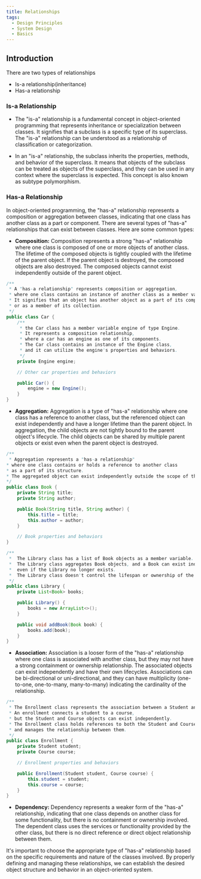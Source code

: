 ```yaml
---
title: Relationships
tags:
  - Design Principles
  - System Design
  - Basics
---
```


## Introduction

There are two types of relationships

- Is-a relationship(inheritance)
- Has-a relationship

### Is-a Relationship

- The "is-a" relationship is a fundamental concept in object-oriented programming that represents inheritance or specialization between classes. It signifies that a subclass is a specific type of its superclass. The "is-a" relationship can be understood as a relationship of classification or categorization.

- In an "is-a" relationship, the subclass inherits the properties, methods, and behavior of the superclass. It means that objects of the subclass can be treated as objects of the superclass, and they can be used in any context where the superclass is expected. This concept is also known as subtype polymorphism.

### Has-a Relationship

In object-oriented programming, the "has-a" relationship represents a composition or aggregation between classes, indicating that one class has another class as a part or component. There are several types of "has-a" relationships that can exist between classes. Here are some common types:

- **Composition:**
  Composition represents a strong "has-a" relationship where one class is composed of one or more objects of another class. The lifetime of the composed objects is tightly coupled with the lifetime of the parent object. If the parent object is destroyed, the composed objects are also destroyed. The composed objects cannot exist independently outside of the parent object.

```java
/**
 * A "has-a relationship" represents composition or aggregation,
 * where one class contains an instance of another class as a member variable.
 * It signifies that an object has another object as a part of its composition
 * or as a member of its collection.
 */
public class Car {
    /**
     * the Car class has a member variable engine of type Engine.
     * It represents a composition relationship,
     * where a car has an engine as one of its components.
     * The Car class contains an instance of the Engine class,
     * and it can utilize the engine's properties and behaviors.
     */
    private Engine engine;

    // Other car properties and behaviors

    public Car() {
        engine = new Engine();
    }
}
```

- **Aggregation:**
  Aggregation is a type of "has-a" relationship where one class has a reference to another class, but the referenced object can exist independently and have a longer lifetime than the parent object. In aggregation, the child objects are not tightly bound to the parent object's lifecycle. The child objects can be shared by multiple parent objects or exist even when the parent object is destroyed.

```java
/**
 * Aggregation represents a "has-a relationship"
* where one class contains or holds a reference to another class
* as a part of its structure.
* The aggregated object can exist independently outside the scope of the containing object.
*/
public class Book {
    private String title;
    private String author;

    public Book(String title, String author) {
        this.title = title;
        this.author = author;
    }

    // Book properties and behaviors
}
```

```java
/**
 *  The Library class has a list of Book objects as a member variable.
 *  The Library class aggregates Book objects, and a Book can exist independently,
 *  even if the Library no longer exists.
 *  The Library class doesn't control the lifespan or ownership of the Book objects.
 */
public class Library {
    private List<Book> books;

    public Library() {
        books = new ArrayList<>();
    }

    public void addBook(Book book) {
        books.add(book);
    }
}
```

- **Association:**
  Association is a looser form of the "has-a" relationship where one class is associated with another class, but they may not have a strong containment or ownership relationship. The associated objects can exist independently and have their own lifecycles. Associations can be bi-directional or uni-directional, and they can have multiplicity (one-to-one, one-to-many, many-to-many) indicating the cardinality of the relationship.

```java
/**
 * The Enrollment class represents the association between a Student and a Course.
 * An enrollment connects a student to a course,
 * but the Student and Course objects can exist independently.
 * The Enrollment class holds references to both the Student and Course objects
 * and manages the relationship between them.
 */
public class Enrollment {
    private Student student;
    private Course course;

    // Enrollment properties and behaviors

    public Enrollment(Student student, Course course) {
        this.student = student;
        this.course = course;
    }
}
```

- **Dependency:**
  Dependency represents a weaker form of the "has-a" relationship, indicating that one class depends on another class for some functionality, but there is no containment or ownership involved. The dependent class uses the services or functionality provided by the other class, but there is no direct reference or direct object relationship between them.

It's important to choose the appropriate type of "has-a" relationship based on the specific requirements and nature of the classes involved. By properly defining and managing these relationships, we can establish the desired object structure and behavior in an object-oriented system.
